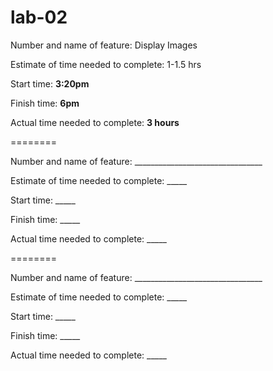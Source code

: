 # lab-02

Number and name of feature: Display Images

Estimate of time needed to complete: 1-1.5 hrs

Start time: **3:20pm**

Finish time: **6pm**

Actual time needed to complete: **3 hours**


========


Number and name of feature: ________________________________

Estimate of time needed to complete: _____

Start time: _____

Finish time: _____

Actual time needed to complete: _____


========


Number and name of feature: ________________________________

Estimate of time needed to complete: _____

Start time: _____

Finish time: _____

Actual time needed to complete: _____
